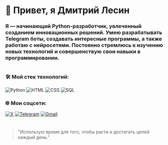 # 👋 Привет, я Дмитрий Лесин
### Я — начинающий Python-разработчик, увлеченный созданием инновационных решений. Умею разрабатывать Telegram боты, создавать интересные программы, а также работаю с нейросетями. Постоянно стремлюсь к изучению новых технологий и совершенствую свои навыки в программировании.
#

### 🛠️ Мой стек технологий:

![Python](https://img.shields.io/badge/Python-%23306998.svg?style=for-the-badge&logo=python&logoColor=f4ff00) ![HTML](https://img.shields.io/badge/HTML-%23E34F26.svg?style=for-the-badge&logo=html5&logoColor=white) ![CSS](https://img.shields.io/badge/CSS-%231572B6.svg?style=for-the-badge&logo=css3&logoColor=white) ![SQL](https://img.shields.io/badge/SQL-%23003B57.svg?style=for-the-badge&logo=sqlite&logoColor=white)

### 🌐 Мои соцсети:
[![X](https://img.shields.io/badge/X(twitter)-%23000000.svg?style=for-the-badge&logo=x&logoColor=ffffff)](https://twitter.com/dmitry_lesin) [![Telegram](https://img.shields.io/badge/Telegram-%232CA5E0.svg?style=for-the-badge&logo=telegram&logoColor=white)](https://t.me/dmitrylesin_official) [![Gmail](https://img.shields.io/badge/Gmail-%23D14836.svg?style=for-the-badge&logo=gmail&logoColor=white)](mailto:lesindima_official@gmail.com)

#
> "Использую время для того, чтобы расти и достигать целей каждый день."
